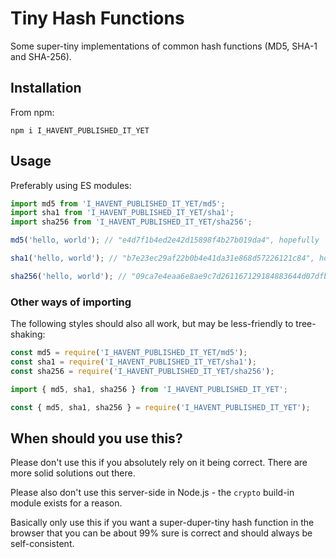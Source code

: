 # Tiny Hash Functions

Some super-tiny implementations of common hash functions (MD5, SHA-1 and SHA-256).

## Installation

From npm:

```
npm i I_HAVENT_PUBLISHED_IT_YET
```

## Usage

Preferably using ES modules:

```js
import md5 from 'I_HAVENT_PUBLISHED_IT_YET/md5';
import sha1 from 'I_HAVENT_PUBLISHED_IT_YET/sha1';
import sha256 from 'I_HAVENT_PUBLISHED_IT_YET/sha256';

md5('hello, world'); // "e4d7f1b4ed2e42d15898f4b27b019da4", hopefully

sha1('hello, world'); // "b7e23ec29af22b0b4e41da31e868d57226121c84", hopefully

sha256('hello, world'); // "09ca7e4eaa6e8ae9c7d261167129184883644d07dfba7cbfbc4c8a2e08360d5b", hopefully
```

### Other ways of importing

The following styles should also all work, but may be less-friendly to tree-shaking:

```js
const md5 = require('I_HAVENT_PUBLISHED_IT_YET/md5');
const sha1 = require('I_HAVENT_PUBLISHED_IT_YET/sha1');
const sha256 = require('I_HAVENT_PUBLISHED_IT_YET/sha256');

import { md5, sha1, sha256 } from 'I_HAVENT_PUBLISHED_IT_YET';

const { md5, sha1, sha256 } = require('I_HAVENT_PUBLISHED_IT_YET');
```

## When should you use this?

Please don't use this if you absolutely rely on it being correct. There are more solid solutions out there.

Please also don't use this server-side in Node.js - the `crypto` build-in module exists for a reason.

Basically only use this if you want a super-duper-tiny hash function in the browser that you can be about 99% sure is correct and should always be self-consistent.

